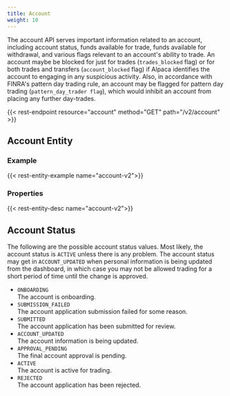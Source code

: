 ```yaml
---
title: Account
weight: 10
---
```


The account API serves important information related to an account,
including account status, funds available for trade, funds available for
withdrawal, and various flags relevant to an account's ability to trade.
An account maybe be blocked for just for trades (`trades_blocked` flag) or for both
trades and transfers (`account_blocked` flag) if Alpaca identifies the account to
engaging in any suspicious activity. Also, in accordance with FINRA's pattern day
trading rule, an account may be flagged for pattern day trading
(`pattern_day_trader flag`), which would inhibit an account from placing any
further day-trades.

{{< rest-endpoint resource="account" method="GET" path="/v2/account" >}}

## Account Entity

### Example
{{< rest-entity-example name="account-v2">}}

### Properties
{{< rest-entity-desc name="account-v2">}}

## Account Status
The following are the possible account status values. Most likely, the
account status is `ACTIVE` unless there is any problem. The account status
may get in `ACCOUNT_UPDATED` when personal information is being updated
from the dashboard, in which case you may not be allowed trading for
a short period of time until the change is approved.

- `ONBOARDING`  
  The account is onboarding.
- `SUBMISSION_FAILED`  
  The account application submission failed for some reason.
- `SUBMITTED`  
  The account application has been submitted for review.
- `ACCOUNT_UPDATED`  
  The account information is being updated.
- `APPROVAL_PENDING`  
  The final account approval is pending.
- `ACTIVE`  
  The account is active for trading.
- `REJECTED`  
  The account application has been rejected.
